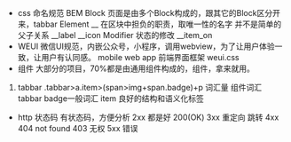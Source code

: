 - css 命名规范 BEM
  Block
      页面是由多个Block构成的，跟其它的Block区分开来，tabbar
  Element __ 
      在区块中担负的职责，取唯一性的名字
      并不是简单的父子关系
        __label
        __icon
  Modifier
      状态的修改
      __item_on
- WEUI
 微信UI规范，内嵌公众号，小程序，调用webview，为了让用户体验一致，让用户有认同感。
 mobile web app
 前端界面框架 weui.css
- 组件 
 大部分的项目，70%都是由通用组件构成的，组件，拿来就用。
 1. tabbar
 .tabbar>a.item>(span>img+span.badge)+p
 词汇量 组件词汇tabbar badge一般词汇 item
 良好的结构和语义化标签

 - http 状态码
  有状态码，方便分析 
  2xx 都是好 200(OK)
  3xx 重定向 跳转
  4xx 404 not found 403 无权
  5xx 错误

